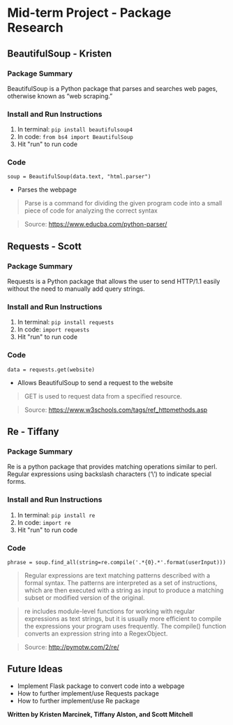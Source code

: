 # Mid-term Project - Package Research


## BeautifulSoup - Kristen
### Package Summary

BeautifulSoup is a Python package that parses and searches web pages, otherwise known as “web scraping.”

### Install and Run Instructions

1. In terminal: `pip install beautifulsoup4`
2. In code: `from bs4 import BeautifulSoup`
3. Hit "run" to run code

### Code

`soup = BeautifulSoup(data.text, "html.parser")`
- Parses the webpage
> Parse is a command for dividing the given program code into a small piece of code for analyzing the correct syntax 

> Source: https://www.educba.com/python-parser/

## Requests - Scott
### Package Summary

Requests is a Python package that allows the user to send HTTP/1.1 easily without the need to manually add query strings.

### Install and Run Instructions

1. In terminal: `pip install requests`
2. In code: `import requests`
3. Hit "run" to run code

### Code

`data = requests.get(website) `
- Allows BeautifulSoup to send a request to the website
> GET is used to request data from a specified resource.

> Source: https://www.w3schools.com/tags/ref_httpmethods.asp 

## Re - Tiffany
### Package Summary

Re is a python package that provides matching operations similar to perl. Regular expressions using backslash characters (‘\’) to indicate special forms.

### Install and Run Instructions

1. In terminal: `pip install re`
2. In code: `import re`
3. Hit "run" to run code

### Code

`phrase = soup.find_all(string=re.compile('.*{0}.*'.format(userInput)))`
> Regular expressions are text matching patterns described with a formal syntax. The patterns are interpreted as a set of instructions, which are then executed with a string as input to produce a matching subset or modified version of the original.

> re includes module-level functions for working with regular expressions as text strings, but it is usually more efficient to compile the expressions your program uses frequently. The compile() function converts an expression string into a RegexObject.

> Source: http://pymotw.com/2/re/

## Future Ideas

- Implement Flask package to convert code into a webpage
- How to further implement/use Requests package
- How to further implement/use Re package

**Written by Kristen Marcinek, Tiffany Alston, and Scott Mitchell**
